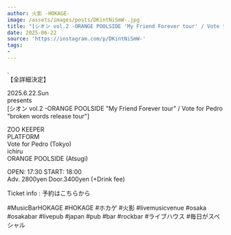 ```yaml
---
author: 火影 -HOKAGE-
image: /assets/images/posts/DKintNiSmW-.jpg
title: "[シオン vol.2 -ORANGE POOLSIDE 'My Friend Forever tour' / Vote for Pedro 'broken words release tour']"
date: 2025-06-22
source: 'https://instagram.com/p/DKintNiSmW-'
tags:
- 
---
```

.<br>
【全詳細決定】

2025.6.22.Sun<br>
presents<br>
[シオン vol.2 -ORANGE POOLSIDE "My Friend Forever tour" / Vote for Pedro "broken words release tour"]

ZOO KEEPER<br>
PLATFORM<br>
Vote for Pedro (Tokyo)<br>
ichiru<br>
ORANGE POOLSIDE (Atsugi)

OPEN: 17:30 START: 18:00<br>
Adv. 2800yen Door.3400yen (+Drink fee)

Ticket info : 予約はこちらから

#MusicBarHOKAGE #HOKAGE #ホカゲ #火影 #livemusicvenue #osaka #osakabar #livepub #japan #pub #bar #rockbar #ライブハウス #毎日がスペシャル